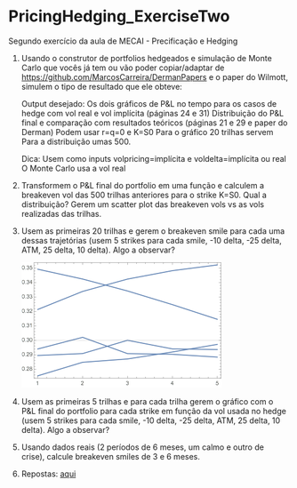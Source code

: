 # PricingHedging_ExerciseTwo

Segundo exercício da aula de MECAI - Precificação e Hedging

1. Usando o construtor de portfolios hedgeados e simulação de Monte Carlo que vocês já tem ou vão poder copiar/adaptar de https://github.com/MarcosCarreira/DermanPapers e o paper do Wilmott, simulem o tipo de resultado que ele obteve:

   Output desejado:
   Os dois gráficos de P&L no tempo para os casos de hedge com vol real e vol implícita (páginas 24 e 31)
   Distribuição do P&L final e comparação com resultados teóricos (páginas 21 e 29 e paper do Derman)
   Podem usar r=q=0 e K=S0
   Para o gráfico 20 trilhas servem
   Para a distribuição umas 500.

   Dica: Usem como inputs volpricing=implícita e voldelta=implícita ou real
   O Monte Carlo usa a vol real

2. Transformem o P&L final do portfolio em uma função e calculem a breakeven vol das 500 trilhas anteriores para o strike K=S0. Qual a distribuição? Gerem um scatter plot das breakeven vols vs as vols realizadas das trilhas.

3. Usem as primeiras 20 trilhas e gerem o breakeven smile para cada uma dessas trajetórias (usem 5 strikes para cada smile, -10 delta, -25 delta, ATM, 25 delta, 10 delta). Algo a observar?

   ![alt text](https://github.com/fbristotti/PricingHedging_ExerciseTwo/blob/master/images/breakeven_smile.png "Algo a observar?")


4. Usem as primeiras 5 trilhas e para cada trilha gerem o gráfico com o P&L final do portfolio para cada strike em função da vol usada no hedge (usem 5 strikes para cada smile, -10 delta, -25 delta, ATM, 25 delta, 10 delta). Algo a observar?

5. Usando dados reais (2 períodos de 6 meses, um calmo e outro de crise), calcule breakeven smiles de 3 e 6 meses.

6. Repostas: [aqui](https://github.com/fbristotti/PricingHedging_ExerciseTwo/blob/master/Pricing%20and%20Hedging%20-%20Exercise%20Two.ipynb)
